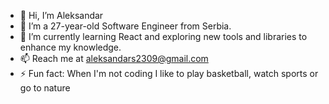 - 👋 Hi, I’m Aleksandar
- 👀 I’m a 27-year-old Software Engineer from Serbia.
- 🌱 I’m currently learning React and exploring new tools and libraries to enhance my knowledge.
- 📫 Reach me at aleksandars2309@gmail.com
- ⚡ Fun fact: When I'm not coding I like to play basketball, watch sports or go to nature

<!---
asimonovic23/asimonovic23 is a ✨ special ✨ repository because its `README.md` (this file) appears on your GitHub profile.
You can click the Preview link to take a look at your changes.
--->
